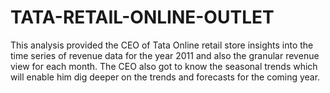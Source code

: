 # TATA-RETAIL-ONLINE-OUTLET

This analysis provided the CEO of Tata Online retail store insights into the time series of revenue data for the year 2011 and also the granular revenue view for each month. The CEO also got to know the seasonal trends which will enable him dig deeper on the trends and forecasts for the coming year.

